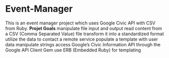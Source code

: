 # Event-Manager
This is an event manager project which uses Google Civic API with CSV from Ruby.
**Projet Goals**
  manipulate file input and output
  read content from a CSV (Comma Separated Value) file
  transform it into a standardized format
  utilize the data to contact a remote service
  populate a template with user data
  manipulate strings
  access Google’s Civic Information API through the Google API Client Gem
  use ERB (Embedded Ruby) for templating
